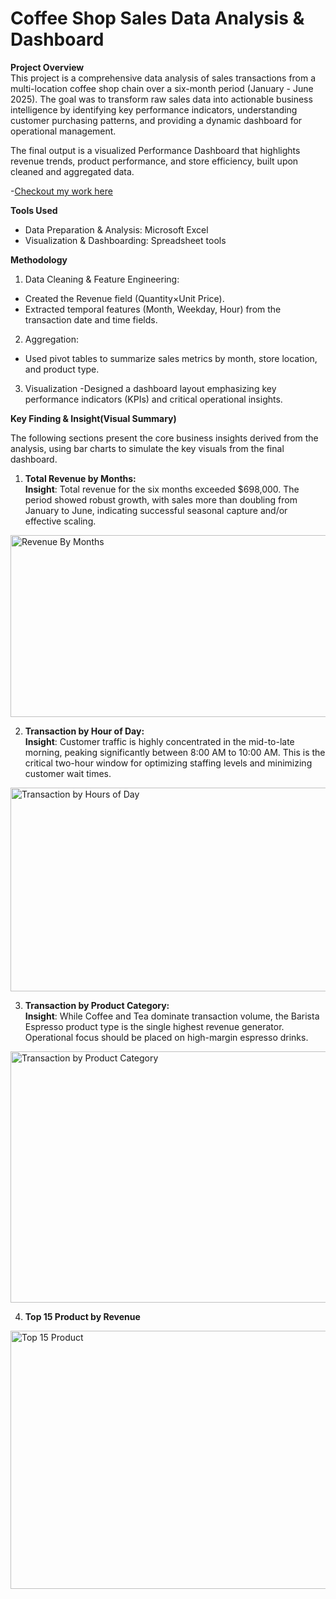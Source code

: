 # Coffee Shop Sales Data Analysis & Dashboard
**Project Overview**  
This project is a comprehensive data analysis of sales transactions from a multi-location coffee shop chain over a six-month period (January - June 2025). The goal was to transform raw sales data into actionable business intelligence by identifying key performance indicators, understanding customer purchasing patterns, and providing a dynamic dashboard for operational management. 

The final output is a visualized  Performance Dashboard that highlights revenue trends, product performance, and store efficiency, built upon cleaned and aggregated data.  

-[Checkout my work here](Excel%20Project/Coffee%20Shop%20Sales.xlsx)

**Tools Used**  

- Data Preparation & Analysis: Microsoft Excel
- Visualization & Dashboarding: Spreadsheet tools

**Methodology**  

1. Data Cleaning & Feature Engineering:
- Created the Revenue field (Quantity×Unit Price).
- Extracted temporal features (Month, Weekday, Hour) from the transaction date and time fields.
2. Aggregation:
- Used pivot tables to summarize sales metrics by month, store location, and product type.
3. Visualization
-Designed a dashboard layout emphasizing key performance indicators (KPIs) and critical operational insights.

**Key Finding & Insight(Visual Summary)**  

The following sections present the core business insights derived from the analysis, using bar charts to simulate the key visuals from the final dashboard.

1. **Total Revenue by Months:**  
**Insight**: Total revenue for the six months exceeded $698,000. The period showed robust growth, with sales more than doubling from January to June, indicating successful seasonal capture and/or effective scaling.
<img width="980" height="291" alt="Revenue By Months" src="https://github.com/user-attachments/assets/e4f783ed-d275-4d5f-b362-df0aa7ba0feb" />

2. **Transaction by Hour of Day:**  
**Insight**:  Customer traffic is highly concentrated in the mid-to-late morning, peaking significantly between 8:00 AM to 10:00 AM. This is the critical two-hour window for optimizing staffing levels and minimizing customer wait times.

<img width="541" height="326" alt="Transaction by Hours of Day" src="https://github.com/user-attachments/assets/ef0c64d7-f069-415f-87c3-13c892671574" />

3. **Transaction by Product Category:**  
**Insight**: While Coffee and Tea dominate transaction volume, the Barista Espresso product type is the single highest revenue generator. Operational focus should be placed on high-margin espresso drinks.

<img width="612" height="402" alt="Transaction by Product Category" src="https://github.com/user-attachments/assets/922c478c-34b4-4b55-b54b-8f3dcb92fb26" />

4. **Top 15 Product by Revenue**

<img width="545" height="413" alt="Top 15 Product" src="https://github.com/user-attachments/assets/cac9ad07-9543-4e10-9e48-a65495f9e269" />

